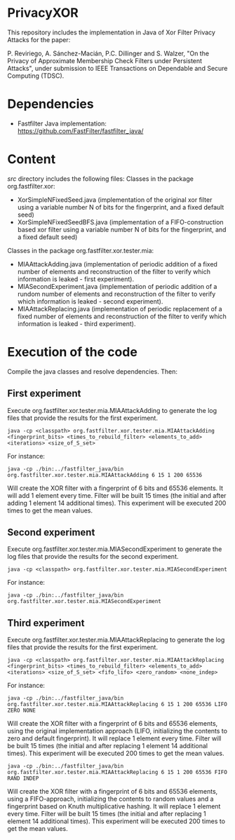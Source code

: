 # PrivacyXOR
This repository includes the implementation in Java of Xor Filter Privacy Attacks for the paper:

P. Reviriego, A. Sánchez-Macián, P.C. Dillinger and S. Walzer, "On the Privacy of Approximate Membership Check Filters under Persistent Attacks", under submission to IEEE Transactions on Dependable and Secure Computing (TDSC).

# Dependencies
- Fastfilter Java implementation: https://github.com/FastFilter/fastfilter_java/

# Content

*src* directory includes the following files:
Classes in the package org.fastfilter.xor:
- XorSimpleNFixedSeed.java (implementation of the original xor filter using a variable number N of bits for the fingerprint, and a fixed default seed)
- XorSimpleNFixedSeedBFS.java (implementation of a FIFO-construction based xor filter using a variable number N of bits for the fingerprint, and a fixed default seed)

Classes in the package org.fastfilter.xor.tester.mia:
- MIAAttackAdding.java (implementation of periodic addition of a fixed number of elements and reconstruction of the filter to verify which information is leaked - first experiment).
- MIASecondExperiment.java (implementation of periodic addition of a rundom number of elements and reconstruction of the filter to verify which information is leaked - second experiment).
- MIAAttackReplacing.java (implementation of periodic replacement of a fixed number of elements and reconstruction of the filter to verify which information is leaked - third experiment).

# Execution of the code
Compile the java classes and resolve dependencies. Then:
## First experiment

Execute org.fastfilter.xor.tester.mia.MIAAttackAdding to generate the log files that provide the results for the first experiment.

`java -cp <classpath> org.fastfilter.xor.tester.mia.MIAAttackAdding <fingerprint_bits> <times_to_rebuild_filter> <elements_to_add> <iterations> <size_of_S_set>`

For instance:

`java -cp ./bin:../fastfilter_java/bin org.fastfilter.xor.tester.mia.MIAAttackAdding 6 15 1 200 65536`

Will create the XOR filter with a fingerprint of 6 bits and 65536 elements. It will add 1 element every time. Filter will be built 15 times (the initial and after adding 1 element 14 additional times). This experiment will be executed 200 times to get the mean values.

## Second experiment

Execute org.fastfilter.xor.tester.mia.MIASecondExperiment to generate the log files that provide the results for the second experiment.

`java -cp <classpath> org.fastfilter.xor.tester.mia.MIASecondExperiment`

For instance:

`java -cp ./bin:../fastfilter_java/bin org.fastfilter.xor.tester.mia.MIASecondExperiment`

## Third experiment

Execute org.fastfilter.xor.tester.mia.MIAAttackReplacing to generate the log files that provide the results for the first experiment.

`java -cp <classpath> org.fastfilter.xor.tester.mia.MIAAttackReplacing <fingerprint_bits> <times_to_rebuild_filter> <elements_to_add> <iterations> <size_of_S_set> <fifo_lifo> <zero_random> <none_indep>`

For instance:

`java -cp ./bin:../fastfilter_java/bin org.fastfilter.xor.tester.mia.MIAAttackReplacing 6 15 1 200 65536 LIFO ZERO NONE`

Will create the XOR filter with a fingerprint of 6 bits and 65536 elements, using the original implementation approach (LIFO, initializing the contents to zero and default fingerprint). It will replace 1 element every time. Filter will be built 15 times (the initial and after replacing 1 element 14 additional times). This experiment will be executed 200 times to get the mean values.

`java -cp ./bin:../fastfilter_java/bin org.fastfilter.xor.tester.mia.MIAAttackReplacing 6 15 1 200 65536 FIFO RAND INDEP`

Will create the XOR filter with a fingerprint of 6 bits and 65536 elements, using a FIFO-approach, initializing the contents to random values and a fingerprint based on Knuth multiplicative hashing. It will replace 1 element every time. Filter will be built 15 times (the initial and after replacing 1 element 14 additional times). This experiment will be executed 200 times to get the mean values.

